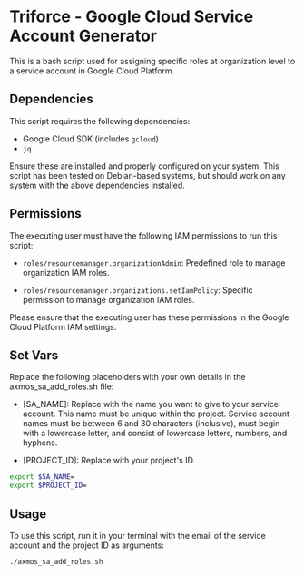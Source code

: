# Triforce - Google Cloud Service Account Generator

This is a bash script used for assigning specific roles at organization level to a service account in Google Cloud Platform.

## Dependencies

This script requires the following dependencies:

- Google Cloud SDK (includes `gcloud`)
- `jq`

Ensure these are installed and properly configured on your system. This script has been tested on Debian-based systems, but should work on any system with the above dependencies installed.

## Permissions

The executing user must have the following IAM permissions to run this script:


- `roles/resourcemanager.organizationAdmin`:  Predefined role to manage organization IAM roles.

- `roles/resourcemanager.organizations.setIamPolicy`: Specific permission to manage organization IAM roles.

Please ensure that the executing user has these permissions in the Google Cloud Platform IAM settings.

## Set Vars

Replace the following placeholders with your own details in the axmos_sa_add_roles.sh file:

* [SA_NAME]: Replace with the name you want to give to your service account. This name must be unique within the project. Service account names must be between 6 and 30 characters (inclusive), must begin with a lowercase letter, and consist of lowercase letters, numbers, and hyphens.

* [PROJECT_ID]: Replace with your project's ID.


```bash
export $SA_NAME=
export $PROJECT_ID=
```


## Usage

To use this script, run it in your terminal with the email of the service account and the project ID as arguments:

```bash
./axmos_sa_add_roles.sh
```
